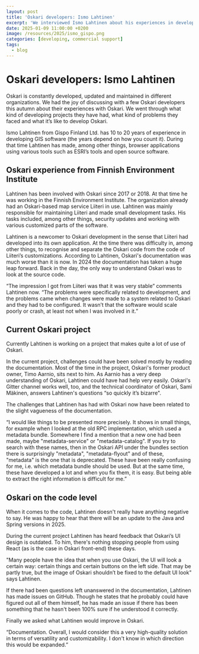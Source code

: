 ```yaml
---
layout: post
title: 'Oskari developers: Ismo Lahtinen'
excerpt: 'We interviewed Ismo Lahtinen about his experiences in developing Oskari.'
date: 2025-01-09 11:00:00 +0200
image: /resources/2025/ismo_gispo.png
categories: [developing, commercial support]
tags:
  - blog
---
```



# Oskari developers: Ismo Lahtinen

Oskari is constantly developed, updated and maintained in different organizations. We had the joy of discussing with a few Oskari developers this autumn about their experiences with Oskari. We went through what kind of developing projects they have had, what kind of problems they faced and what it’s like to develop Oskari. 

Ismo Lahtinen from Gispo Finland Ltd. has 10 to 20 years of experience in developing GIS software (the years depend on how you count it). During that time Lahtinen has made, among other things, browser applications using various tools such as ESRI’s tools and open source software.

## Oskari experience from Finnish Environment Institute

Lahtinen has been involved with Oskari since 2017 or 2018. At that time he was working in the Finnish Environment Institute. The organization already had an Oskari-based map service Liiteri in use. Lahtinen was mainly responsible for maintaining Liiteri and made small development tasks. His tasks included, among other things, security updates and working with various customized parts of the software.

Lahtinen is a newcomer to Oskari development in the sense that Liiteri had developed into its own application. At the time there was difficulty in, among other things, to recognise and separate the Oskari code from the code of Liiteri’s customizations. According to Lahtinen, Oskari's documentation was much worse than it is now. In 2024 the documentation has taken a huge leap forward. Back in the day, the only way to understand Oskari was to look at the source code.

“The impression I got from Liiteri was that it was very stable” comments Lahtinen now. “The problems were specifically related to development, and the problems came when changes were made to a system related to Oskari and they had to be configured. It wasn’t that the software would scale poorly or crash, at least not when I was involved in it.”

## Current Oskari project

Currently Lahtinen is working on a project that makes quite a lot of use of Oskari.

In the current project, challenges could have been solved mostly by reading the documentation. Most of the time in the project, Oskari's former product owner, Timo Aarnio, sits next to him. As Aarnio has a very deep understanding of Oskari, Lahtinen could have had help very easily. Oskari's Gitter channel works well, too, and the technical coordinator of Oskari, Sami Mäkinen, answers Lahtinen's questions “so quickly it’s bizarre".

The challenges that Lahtinen has had with Oskari now have been related to the slight vagueness of the documentation. 

“I would like things to be presented more precisely. It shows in small things, for example when I looked at the old RPC implementation, which used a metadata bundle. Somewhere I find a mention that a new one had been made, maybe "metadata-service" or "metadata-catalog". If you try to search with these names, then in the Oskari API under the bundles section there is surprisingly "metadata", "metadata-flyout" and of these, "metadata" is the one that is deprecated. These have been really confusing for me, i.e. which metadata bundle should be used. But at the same time, these have developed a lot and when you fix them, it is easy. But being able to extract the right information is difficult for me.”

## Oskari on the code level

When it comes to the code, Lahtinen doesn't really have anything negative to say. He was happy to hear that there will be an update to the Java and Spring versions in 2025.

During the current project Lahtinen has heard feedback that Oskari’s UI design is outdated. To him, there's nothing stopping people from using React (as is the case in Oskari front-end) these days.

"Many people have the idea that when you use Oskari, the UI will look a certain way: certain things and certain buttons on the left side. That may be partly true, but the image of Oskari shouldn’t be fixed to the default UI look" says Lahtinen.

If there had been questions left unanswered in the documentation, Lahtinen has made issues on GitHub. Though he states that he probably could have figured out all of them himself, he has made an issue if there has been something that he hasn't been 100% sure if he understood it correctly.

Finally we asked what Lahtinen would improve in Oskari.

“Documentation. Overall, I would consider this a very high-quality solution in terms of versatility and customizability. I don't know in which direction this would be expanded.”
